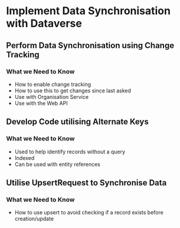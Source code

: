 # Implement Data Synchronisation with Dataverse

## Perform Data Synchronisation using Change Tracking

### What we Need to Know

- How to enable change tracking
- How to use this to get changes since last asked
- Use with Organisation Service
- Use with the Web API

## Develop Code utilising Alternate Keys

### What we Need to Know

- Used to help identify records without a query
- Indexed
- Can be used with entity references

## Utilise UpsertRequest to Synchronise Data

### What we Need to Know

- How to use upsert to avoid checking if a record exists before creation/update
